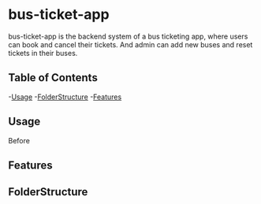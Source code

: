 # bus-ticket-app
bus-ticket-app is the backend system of a bus ticketing app, where users can book and cancel their tickets. And admin can add new buses and reset tickets in their buses.

## Table of Contents
-[Usage](#usage)
-[FolderStructure](#folderstructure)
-[Features](#features)

## Usage
Before 

## Features

## FolderStructure

